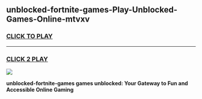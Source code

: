 
## unblocked-fortnite-games-Play-Unblocked-Games-Online-mtvxv
<h3>
<a href="https://premium76.site?title=unblocked-fortnite-games&ref=25A">CLICK TO PLAY</a></h3>
<hr>

<h3>
<a href="https://premium76.site?title=unblocked-fortnite-games&ref=25A">CLICK 2 PLAY</a>
  
</h3>

<a href="https://premium76.site?title=unblocked-fortnite-games&ref=25A"><img src="https://clearcache.store/games.png"></a>


**unblocked-fortnite-games games unblocked: Your Gateway to Fun and Accessible Online Gaming**
